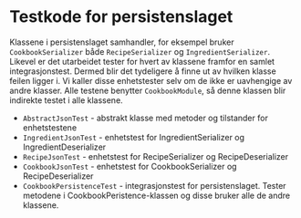 # Testkode for persistenslaget

Klassene i persistenslaget samhandler, for eksempel bruker `CookbookSerializer` både `RecipeSerializer` og `IngredientSerializer`. Likevel er det utarbeidet tester for hvert av klassene framfor en samlet integrasjonstest. Dermed blir det tydeligere å finne ut av hvilken klasse feilen ligger i. Vi kaller disse enhetstester selv om de ikke er uavhengige av andre klasser. Alle testene benytter `CookbookModule`, så denne klassen blir indirekte testet i alle klassene.

- `AbstractJsonTest` - abstrakt klasse med metoder og tilstander for enhetstestene
- `IngredientJsonTest` - enhetstest for IngredientSerializer og IngredientDeserializer
- `RecipeJsonTest` - enhetstest for RecipeSerializer og RecipeDeserializer
- `CookbookJsonTest` - enhetstest for CookbookSerializer og RecipeDeserializer
- `CookbookPersistenceTest` - integrasjonstest for persistenslaget. Tester metodene i CookbookPeristence-klassen og disse bruker alle de andre klassene.
